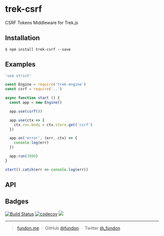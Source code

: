 # trek-csrf

CSRF Tokens Middleware for Trek.js


## Installation

```
$ npm install trek-csrf --save
```


## Examples

```js
'use strict'

const Engine = require('trek-engine')
const csrf = require('..')

async function start () {
  const app = new Engine()

  app.use(csrf())

  app.use(ctx => {
    ctx.res.body = ctx.store.get('csrf')
  })

  app.on('error', (err, ctx) => {
    console.log(err)
  })

  app.run(3000)
}

start().catch(err => console.log(err))
```


## API



## Badges

[![Build Status](https://travis-ci.org/trekjs/csrf.svg?branch=master)](https://travis-ci.org/trekjs/csrf)
[![codecov](https://codecov.io/gh/trekjs/csrf/branch/master/graph/badge.svg)](https://codecov.io/gh/trekjs/csrf)
![](https://img.shields.io/badge/license-MIT-blue.svg)

---

> [fundon.me](https://fundon.me) &nbsp;&middot;&nbsp;
> GitHub [@fundon](https://github.com/fundon) &nbsp;&middot;&nbsp;
> Twitter [@_fundon](https://twitter.com/_fundon)
